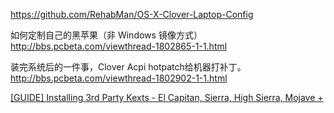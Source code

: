 https://github.com/RehabMan/OS-X-Clover-Laptop-Config  

如何定制自己的黑苹果（非 Windows 镜像方式）  
http://bbs.pcbeta.com/viewthread-1802865-1-1.html  

装完系统后的一件事，Clover Acpi hotpatch给机器打补丁。   
http://bbs.pcbeta.com/viewthread-1802902-1-1.html  


[[GUIDE] Installing 3rd Party Kexts - El Capitan, Sierra, High Sierra, Mojave +](https://www.tonymacx86.com/threads/guide-installing-3rd-party-kexts-el-capitan-sierra-high-sierra-mojave.268964/)  
